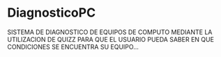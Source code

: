 # DiagnosticoPC

SISTEMA DE DIAGNOSTICO  DE EQUIPOS DE COMPUTO MEDIANTE LA UTILIZACION DE QUIZZ PARA QUE EL USUARIO PUEDA SABER EN QUE CONDICIONES SE ENCUENTRA SU EQUIPO... 

